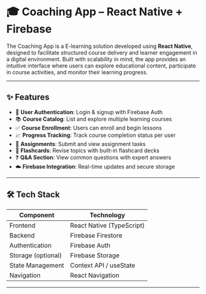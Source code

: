 # 🎓 Coaching App – React Native + Firebase

The Coaching App is a E-learning solution developed using **React Native**, designed to facilitate structured course delivery and learner engagement in a digital environment. Built with scalability in mind, the app provides an intuitive interface where users can explore educational content, participate in course activities, and monitor their learning progress.


---

## ✨ Features

- 🔐 **User Authentication**: Login & signup with Firebase Auth
- 📚 **Course Catalog**: List and explore multiple learning courses
- ✅ **Course Enrollment**: Users can enroll and begin lessons
- 📈 **Progress Tracking**: Track course completion status per user
- 📝 **Assignments**: Submit and view assignment tasks
- 🧠 **Flashcards**: Revise topics with built-in flashcard decks
- ❓ **Q&A Section**: View common questions with expert answers
- ☁️ **Firebase Integration**: Real-time updates and secure storage

---

## 🛠 Tech Stack

| Component       | Technology             |
|------------------|-------------------------|
| Frontend         | React Native (TypeScript) |
| Backend          | Firebase Firestore       |
| Authentication   | Firebase Auth            |
| Storage (optional) | Firebase Storage       |
| State Management | Context API / useState   |
| Navigation       | React Navigation         |

---
